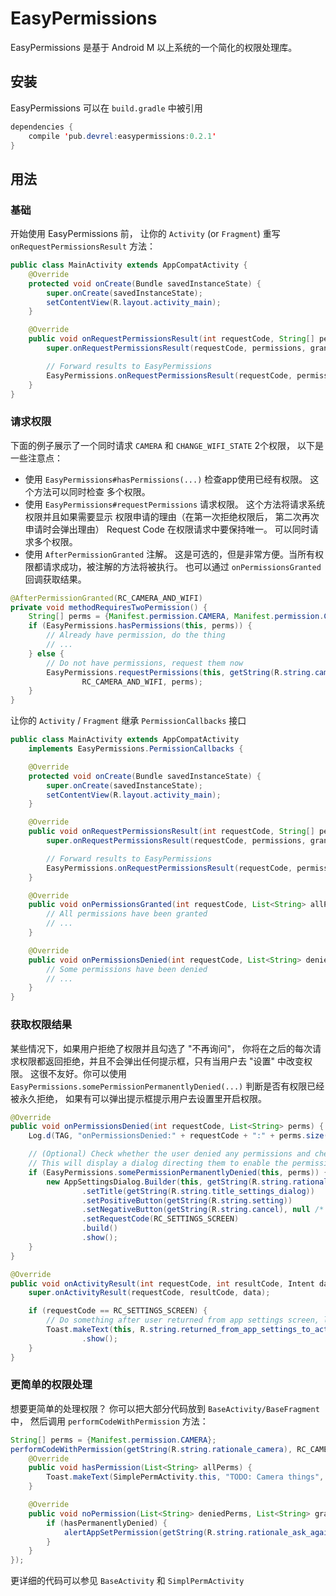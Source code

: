 # EasyPermissions

EasyPermissions 是基于 Android M 以上系统的一个简化的权限处理库。

## 安装

EasyPermissions 可以在 `build.gradle` 中被引用

```java
dependencies {
    compile 'pub.devrel:easypermissions:0.2.1'
}
```

## 用法

### 基础

开始使用 EasyPermissions 前， 让你的 `Activity` (or `Fragment`) 重写 `onRequestPermissionsResult` 方法：

```java
public class MainActivity extends AppCompatActivity {
    @Override
    protected void onCreate(Bundle savedInstanceState) {
        super.onCreate(savedInstanceState);
        setContentView(R.layout.activity_main);
    }

    @Override
    public void onRequestPermissionsResult(int requestCode, String[] permissions, int[] grantResults) {
        super.onRequestPermissionsResult(requestCode, permissions, grantResults);

        // Forward results to EasyPermissions
        EasyPermissions.onRequestPermissionsResult(requestCode, permissions, grantResults, this);
    }
}
```

### 请求权限

下面的例子展示了一个同时请求 `CAMERA` 和 `CHANGE_WIFI_STATE` 2个权限， 以下是一些注意点：

  * 使用 `EasyPermissions#hasPermissions(...)` 检查app使用已经有权限。 这个方法可以同时检查
    多个权限。
  * 使用 `EasyPermissions#requestPermissions` 请求权限。 这个方法将请求系统权限并且如果需要显示
    权限申请的理由（在第一次拒绝权限后， 第二次再次申请时会弹出理由）
    Request Code 在权限请求中要保持唯一。 可以同时请求多个权限。
  * 使用 `AfterPermissionGranted` 注解。 这是可选的，但是非常方便。当所有权限都请求成功，被注解的方法将被执行。
    也可以通过 `onPermissionsGranted` 回调获取结果。

```java
@AfterPermissionGranted(RC_CAMERA_AND_WIFI)
private void methodRequiresTwoPermission() {
    String[] perms = {Manifest.permission.CAMERA, Manifest.permission.CHANGE_WIFI_STATE};
    if (EasyPermissions.hasPermissions(this, perms)) {
        // Already have permission, do the thing
        // ...
    } else {
        // Do not have permissions, request them now
        EasyPermissions.requestPermissions(this, getString(R.string.camera_and_wifi_rationale),
                RC_CAMERA_AND_WIFI, perms);
    }
}
```

让你的 `Activity` / `Fragment` 继承 `PermissionCallbacks` 接口

```java
public class MainActivity extends AppCompatActivity
    implements EasyPermissions.PermissionCallbacks {

    @Override
    protected void onCreate(Bundle savedInstanceState) {
        super.onCreate(savedInstanceState);
        setContentView(R.layout.activity_main);
    }

    @Override
    public void onRequestPermissionsResult(int requestCode, String[] permissions, int[] grantResults) {
        super.onRequestPermissionsResult(requestCode, permissions, grantResults);

        // Forward results to EasyPermissions
        EasyPermissions.onRequestPermissionsResult(requestCode, permissions, grantResults, this);
    }

    @Override
    public void onPermissionsGranted(int requestCode, List<String> allPerms) {
        // All permissions have been granted
        // ...
    }

    @Override
    public void onPermissionsDenied(int requestCode, List<String> deniedPerms, List<String> grantedPerms) {
        // Some permissions have been denied
        // ...
    }
}
```

### 获取权限结果

某些情况下，如果用户拒绝了权限并且勾选了 "不再询问"， 你将在之后的每次请求权限都返回拒绝，并且不会弹出任何提示框，只有当用户去 "设置" 中改变权限。
这很不友好。你可以使用 `EasyPermissions.somePermissionPermanentlyDenied(...)` 判断是否有权限已经被永久拒绝，
如果有可以弹出提示框提示用户去设置里开启权限。

```java
@Override
public void onPermissionsDenied(int requestCode, List<String> perms) {
    Log.d(TAG, "onPermissionsDenied:" + requestCode + ":" + perms.size());

    // (Optional) Check whether the user denied any permissions and checked "NEVER ASK AGAIN."
    // This will display a dialog directing them to enable the permission in app settings.
    if (EasyPermissions.somePermissionPermanentlyDenied(this, perms)) {
        new AppSettingsDialog.Builder(this, getString(R.string.rationale_ask_again))
                .setTitle(getString(R.string.title_settings_dialog))
                .setPositiveButton(getString(R.string.setting))
                .setNegativeButton(getString(R.string.cancel), null /* click listener */)
                .setRequestCode(RC_SETTINGS_SCREEN)
                .build()
                .show();
    }
}

@Override
public void onActivityResult(int requestCode, int resultCode, Intent data) {
    super.onActivityResult(requestCode, resultCode, data);

    if (requestCode == RC_SETTINGS_SCREEN) {
        // Do something after user returned from app settings screen, like showing a Toast.
        Toast.makeText(this, R.string.returned_from_app_settings_to_activity, Toast.LENGTH_SHORT)
                .show();
    }
}
```

### 更简单的权限处理

想要更简单的处理权限？ 你可以把大部分代码放到 `BaseActivity/BaseFragment` 中， 然后调用 `performCodeWithPermission` 方法：

```java
String[] perms = {Manifest.permission.CAMERA};
performCodeWithPermission(getString(R.string.rationale_camera), RC_CAMERA_PERM, perms, new PermissionCallback() {
    @Override
    public void hasPermission(List<String> allPerms) {
        Toast.makeText(SimplePermActivity.this, "TODO: Camera things", Toast.LENGTH_LONG).show();
    }

    @Override
    public void noPermission(List<String> deniedPerms, List<String> grantedPerms, Boolean hasPermanentlyDenied) {
        if (hasPermanentlyDenied) {
            alertAppSetPermission(getString(R.string.rationale_ask_again), RC_SETTINGS_SCREEN);
        }
    }
});
```

更详细的代码可以参见 `BaseActivity` 和 `SimplPermActivity`